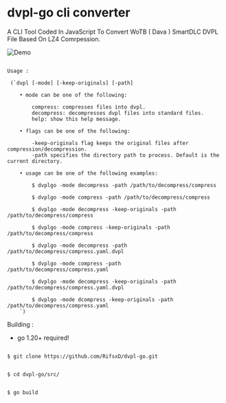 # dvpl-go cli converter
 A CLI Tool Coded In JavaScript To Convert WoTB ( Dava ) SmartDLC DVPL File Based On LZ4 Comrpession.

 ![Demo](img/dvplgo-demo.gif)

```

Usage :

 (`dvpl [-mode] [-keep-originals] [-path]

    • mode can be one of the following:

        compress: compresses files into dvpl.
        decompress: decompresses dvpl files into standard files.
        help: show this help message.

	• flags can be one of the following:

    	-keep-originals flag keeps the original files after compression/decompression.
    	-path specifies the directory path to process. Default is the current directory.

	• usage can be one of the following examples:

		$ dvplgo -mode decompress -path /path/to/decompress/compress
		
		$ dvplgo -mode compress -path /path/to/decompress/compress
		
		$ dvplgo -mode decompress -keep-originals -path /path/to/decompress/compress
		
		$ dvplgo -mode compress -keep-originals -path /path/to/decompress/compress
		
		$ dvplgo -mode decompress -path /path/to/decompress/compress.yaml.dvpl
		
		$ dvplgo -mode compress -path /path/to/decompress/compress.yaml
		
		$ dvplgo -mode decompress -keep-originals -path /path/to/decompress/compress.yaml.dvpl
		
		$ dvplgo -mode dcompress -keep-originals -path /path/to/decompress/compress.yaml
	`)

```

Building :

- go 1.20+ required!

```

$ git clone https://github.com/RifsxD/dvpl-go.git

```

```

$ cd dvpl-go/src/

```

```

$ go build

```
